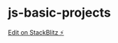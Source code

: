 # js-basic-projects

[Edit on StackBlitz ⚡️](https://stackblitz.com/edit/dom-project-chaiaurcode-u3ktug)